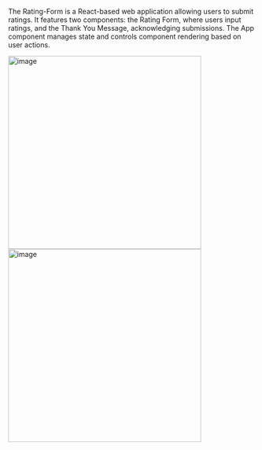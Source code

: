 The Rating-Form is a React-based web application allowing users to submit ratings. It features two components: the Rating Form, where users input ratings, and the Thank You Message, acknowledging submissions. The App component manages state and controls component rendering based on user actions.

<img width="392" alt="image" src="https://github.com/shazkhan2/Rating-form/assets/115549210/521ef5cd-82b5-4bec-be47-e61027c9d095">

<img width="392" alt="image" src="https://github.com/shazkhan2/Rating-form/assets/115549210/eda1655b-8535-40b9-94b4-552598fe9594">


